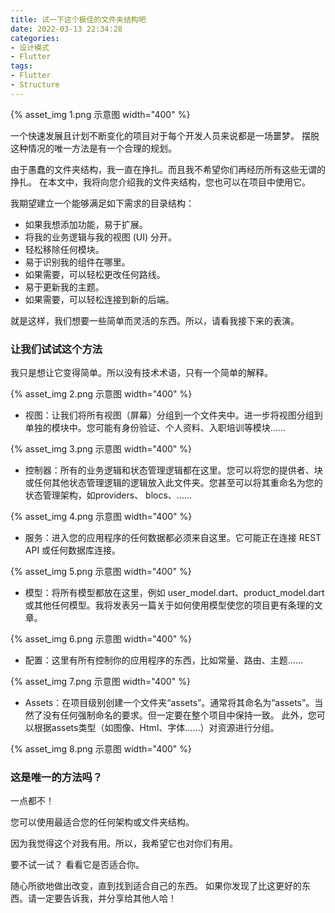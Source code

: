 ```yaml
---
title: 试一下这个极佳的文件夹结构吧
date: 2022-03-13 22:34:28
categories:
- 设计模式
- Flutter
tags:
- Flutter
- Structure
---
```


{% asset_img 1.png 示意图 width="400" %}

一个快速发展且计划不断变化的项目对于每个开发人员来说都是一场噩梦。
摆脱这种情况的唯一方法是有一个合理的规划。

由于愚蠢的文件夹结构，我一直在挣扎。而且我不希望你们再经历所有这些无谓的挣扎。
在本文中，我将向您介绍我的文件夹结构，您也可以在项目中使用它。

我期望建立一个能够满足如下需求的目录结构：

 * 如果我想添加功能，易于扩展。
 * 将我的业务逻辑与我的视图 (UI) 分开。
 * 轻松移除任何模块。
 * 易于识别我的组件在哪里。
 * 如果需要，可以轻松更改任何路线。
 * 易于更新我的主题。
 * 如果需要，可以轻松连接到新的后端。

就是这样，我们想要一些简单而灵活的东西。所以，请看我接下来的表演。

### 让我们试试这个方法

我只是想让它变得简单。所以没有技术术语，只有一个简单的解释。

{% asset_img 2.png 示意图 width="400" %}

 * 视图：让我们将所有视图（屏幕）分组到一个文件夹中。进一步将视图分组到单独的模块中。您可能有身份验证、个人资料、入职培训等模块……

{% asset_img 3.png 示意图 width="400" %}

 * 控制器：所有的业务逻辑和状态管理逻辑都在这里。您可以将您的提供者、块或任何其他状态管理逻辑的逻辑放入此文件夹。您甚至可以将其重命名为您的状态管理架构，如providers、 blocs、……

{% asset_img 4.png 示意图 width="400" %}

 * 服务：进入您的应用程序的任何数据都必须来自这里。它可能正在连接 REST API 或任何数据库连接。

{% asset_img 5.png 示意图 width="400" %}

 * 模型：将所有模型都放在这里，例如 user_model.dart、product_model.dart 或其他任何模型。我将发表另一篇关于如何使用模型使您的项目更有条理的文章。

{% asset_img 6.png 示意图 width="400" %}

 * 配置：这里有所有控制你的应用程序的东西，比如常量、路由、主题......

{% asset_img 7.png 示意图 width="400" %}

 * Assets：在项目级别创建一个文件夹“assets”。通常将其命名为“assets”。当然了没有任何强制命名的要求。但一定要在整个项目中保持一致。
 此外，您可以根据assets类型（如图像、Html、字体……）对资源进行分组。

{% asset_img 8.png 示意图 width="400" %}

### 这是唯一的方法吗？

一点都不！

您可以使用最适合您的任何架构或文件夹结构。

因为我觉得这个对我有用。所以，我希望它也对你们有用。

要不试一试？
看看它是否适合你。

随心所欲地做出改变，直到找到适合自己的东西。
如果你发现了比这更好的东西。请一定要告诉我，并分享给其他人哈！